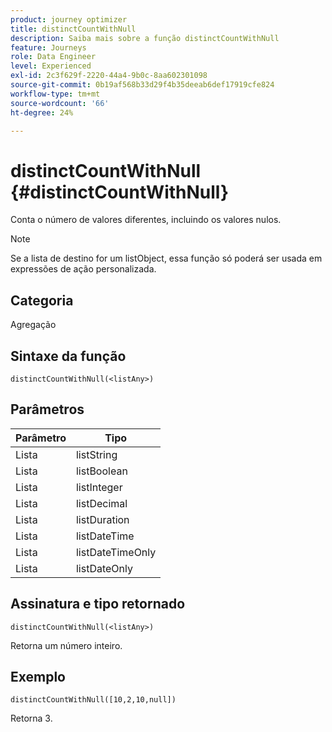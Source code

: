 ```yaml
---
product: journey optimizer
title: distinctCountWithNull
description: Saiba mais sobre a função distinctCountWithNull
feature: Journeys
role: Data Engineer
level: Experienced
exl-id: 2c3f629f-2220-44a4-9b0c-8aa602301098
source-git-commit: 0b19af568b33d29f4b35deeab6def17919cfe824
workflow-type: tm+mt
source-wordcount: '66'
ht-degree: 24%

---
```


# distinctCountWithNull {#distinctCountWithNull}

Conta o número de valores diferentes, incluindo os valores nulos.

>[!NOTE]
>
>Se a lista de destino for um listObject, essa função só poderá ser usada em expressões de ação personalizada.

## Categoria

Agregação

## Sintaxe da função

`distinctCountWithNull(<listAny>)`

## Parâmetros

| Parâmetro | Tipo |
|-----------|------------------|
| Lista | listString |
| Lista | listBoolean |
| Lista | listInteger |
| Lista | listDecimal |
| Lista | listDuration |
| Lista | listDateTime |
| Lista | listDateTimeOnly |
| Lista | listDateOnly |

## Assinatura e tipo retornado

`distinctCountWithNull(<listAny>)`

Retorna um número inteiro.

## Exemplo

`distinctCountWithNull([10,2,10,null])`

Retorna 3.
